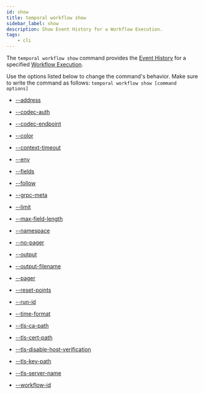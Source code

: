 ```yaml
---
id: show
title: temporal workflow show
sidebar_label: show
description: Show Event History for a Workflow Execution.
tags:
	- cli
---
```


The `temporal workflow show` command provides the [Event History](/concepts/what-is-an-event-history) for a specified [Workflow Execution](/concepts/what-is-a-workflow-execution).

Use the options listed below to change the command's behavior.
Make sure to write the command as follows:
`temporal workflow show [command options]`

- [--address](/cli/cmd-options/address)

- [--codec-auth](/cli/cmd-options/codec-auth)

- [--codec-endpoint](/cli/cmd-options/codec-endpoint)

- [--color](/cli/cmd-options/color)

- [--context-timeout](/cli/cmd-options/context-timeout)

- [--env](/cli/cmd-options/env)

- [--fields](/cli/cmd-options/fields)

- [--follow](/cli/cmd-options/follow)

- [--grpc-meta](/cli/cmd-options/grpc-meta)

- [--limit](/cli/cmd-options/limit)

- [--max-field-length](/cli/cmd-options/max-field-length)

- [--namespace](/cli/cmd-options/namespace)

- [--no-pager](/cli/cmd-options/no-pager)

- [--output](/cli/cmd-options/output)

- [--output-filename](/cli/cmd-options/output-filename)

- [--pager](/cli/cmd-options/pager)

- [--reset-points](/cli/cmd-options/reset-points)

- [--run-id](/cli/cmd-options/run-id)

- [--time-format](/cli/cmd-options/time-format)

- [--tls-ca-path](/cli/cmd-options/tls-ca-path)

- [--tls-cert-path](/cli/cmd-options/tls-cert-path)

- [--tls-disable-host-verification](/cli/cmd-options/tls-disable-host-verification)

- [--tls-key-path](/cli/cmd-options/tls-key-path)

- [--tls-server-name](/cli/cmd-options/tls-server-name)

- [--workflow-id](/cli/cmd-options/workflow-id)
